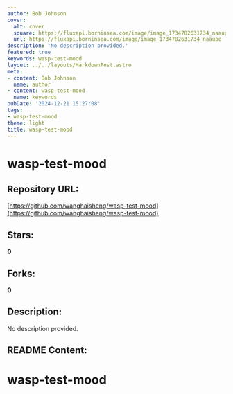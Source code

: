 ```yaml
---
author: Bob Johnson
cover:
  alt: cover
  square: https://fluxapi.borninsea.com/image/image_1734782631734_naaupe
  url: https://fluxapi.borninsea.com/image/image_1734782631734_naaupe
description: 'No description provided.'
featured: true
keywords: wasp-test-mood
layout: ../../layouts/MarkdownPost.astro
meta:
- content: Bob Johnson
  name: author
- content: wasp-test-mood
  name: keywords
pubDate: '2024-12-21 15:27:08'
tags:
- wasp-test-mood
theme: light
title: wasp-test-mood
---
```


# wasp-test-mood

## Repository URL: 
[https://github.com/wanghaisheng/wasp-test-mood](https://github.com/wanghaisheng/wasp-test-mood)

## Stars: 
**0**

## Forks: 
**0**

## Description: 
No description provided.

## README Content: 
# wasp-test-mood
